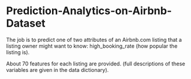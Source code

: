 # Prediction-Analytics-on-Airbnb-Dataset

The job is to predict one of two attributes of an Airbnb.com listing that a listing owner might want to know: high_booking_rate (how popular the listing is).

 About 70 features for each listing are provided. (full descriptions of these variables are given in the data dictionary). 

